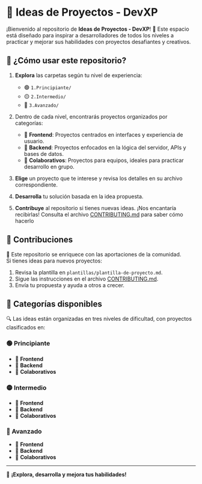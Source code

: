 # 🌟 Ideas de Proyectos - DevXP

¡Bienvenido al repositorio de **Ideas de Proyectos - DevXP**! 🎉 Este espacio está diseñado para inspirar a desarrolladores de todos los niveles a practicar y mejorar sus habilidades con proyectos desafiantes y creativos.

## 🚀 ¿Cómo usar este repositorio?

1. **Explora** las carpetas según tu nivel de experiencia:

   - 🟢 `1.Principiante/`
   - 🟡 `2.Intermedio/`
   - 🔴 `3.Avanzado/`

2. Dentro de cada nivel, encontrarás proyectos organizados por categorías:

   - 🎨 **Frontend**: Proyectos centrados en interfaces y experiencia de usuario.
   - 🔧 **Backend**: Proyectos enfocados en la lógica del servidor, APIs y bases de datos.
   - 🤝 **Colaborativos**: Proyectos para equipos, ideales para practicar desarrollo en grupo.

3. **Elige** un proyecto que te interese y revisa los detalles en su archivo correspondiente.
4. **Desarrolla** tu solución basada en la idea propuesta.
5. **Contribuye** al repositorio si tienes nuevas ideas. ¡Nos encantaría recibirlas! Consulta el archivo [CONTRIBUTING.md](CONTRIBUTING.md) para saber cómo hacerlo

## 🤝 Contribuciones

🎯 Este repositorio se enriquece con las aportaciones de la comunidad.  
Si tienes ideas para nuevos proyectos:

1. Revisa la plantilla en `plantillas/plantilla-de-proyecto.md`.
2. Sigue las instrucciones en el archivo [CONTRIBUTING.md](CONTRIBUTING.md).
3. Envía tu propuesta y ayuda a otros a crecer.

## 📂 Categorías disponibles

🔍 Las ideas están organizadas en tres niveles de dificultad, con proyectos clasificados en:

### 🟢 Principiante

- 🎨 **Frontend**
- 🔧 **Backend**
- 🤝 **Colaborativos**

### 🟡 Intermedio

- 🎨 **Frontend**
- 🔧 **Backend**
- 🤝 **Colaborativos**

### 🔴 Avanzado

- 🎨 **Frontend**
- 🔧 **Backend**
- 🤝 **Colaborativos**

---

🎉 **¡Explora, desarrolla y mejora tus habilidades!**
